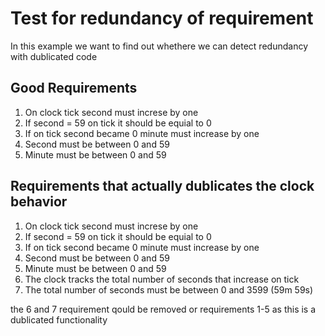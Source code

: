 # Test for redundancy of requirement

In this example we want to find out whethere we can detect redundancy with dublicated code

## Good Requirements

1. On clock tick second must increse by one
2. If second = 59 on tick it should be equial to 0
3. If on tick second became 0 minute must increase by one
4. Second must be between 0 and 59
5. Minute must be between 0 and 59

## Requirements that actually dublicates the clock behavior

1. On clock tick second must increse by one
2. If second = 59 on tick it should be equial to 0
3. If on tick second became 0 minute must increase by one
4. Second must be between 0 and 59
5. Minute must be between 0 and 59
6. The clock tracks the total number of seconds that increase on tick
7. The total number of seconds must be between 0 and 3599 (59m 59s)

the 6 and 7 requirement qould be removed or requirements 1-5 as this is a dublicated functionality
